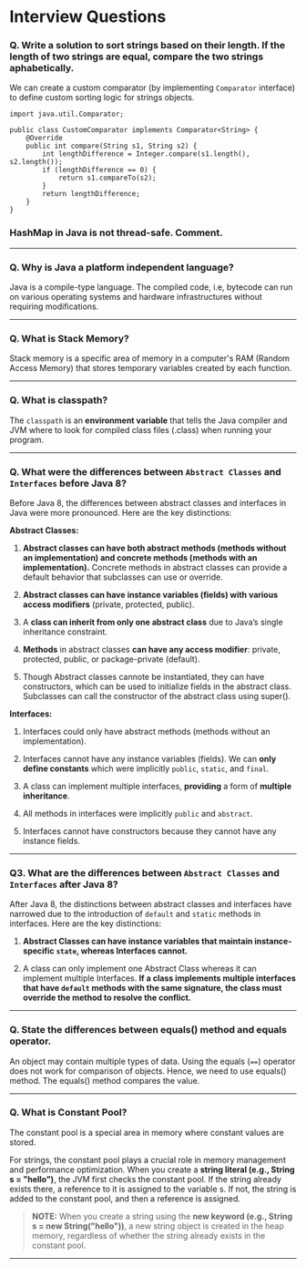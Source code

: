 # Interview Questions

### Q. Write a solution to sort strings based on their length. If the length of two strings are equal, compare the two strings aphabetically.

We can create a custom comparator (by implementing `Comparator` interface) to define custom sorting logic for strings objects.

```
import java.util.Comparator;

public class CustomComparator implements Comparator<String> {
    @Override
    public int compare(String s1, String s2) {
        int lengthDifference = Integer.compare(s1.length(), s2.length());
        if (lengthDifference == 0) {
            return s1.compareTo(s2);
        }
        return lengthDifference;
    }
}
```

### HashMap in Java is not thread-safe. Comment.

---

### Q. Why is Java a platform independent language?

Java is a compile-type language. The compiled code, i.e, bytecode can run on various operating systems and hardware infrastructures without requiring modifications.

---

### Q. What is Stack Memory?

Stack memory is a specific area of memory in a computer's RAM (Random Access Memory) that stores temporary variables created by each function.

---

### Q. What is classpath?

The `classpath` is an **environment variable** that tells the Java compiler and JVM where to look for compiled class files (.class) when running your program.

---

### Q. What were the differences between `Abstract Classes` and `Interfaces` before Java 8?

Before Java 8, the differences between abstract classes and interfaces in Java were more pronounced. Here are the key distinctions:

**Abstract Classes:**

1. **Abstract classes can have both abstract methods (methods without an implementation) and concrete methods (methods with an implementation).** Concrete methods in abstract classes can provide a default behavior that subclasses can use or override.

2. **Abstract classes can have instance variables (fields) with various access modifiers** (private, protected, public).

3. A **class can inherit from only one abstract class** due to Java’s single inheritance constraint.

4. **Methods** in abstract classes **can have any access modifier**: private, protected, public, or package-private (default).

5. Though Abstract classes cannote be instantiated, they can have constructors, which can be used to initialize fields in the abstract class. Subclasses can call the constructor of the abstract class using super().

**Interfaces:**

1. Interfaces could only have abstract methods (methods without an implementation).

2. Interfaces cannot have any instance variables (fields). We can **only define constants** which were implicitly `public`, `static`, and `final`.

3. A class can implement multiple interfaces, **providing** a form of **multiple inheritance**.

4. All methods in interfaces were implicitly `public` and `abstract`.

5. Interfaces cannot have constructors because they cannot have any instance fields.

---

### Q3. What are the differences between `Abstract Classes` and `Interfaces` after Java 8?

After Java 8, the distinctions between abstract classes and interfaces have narrowed due to the introduction of `default` and `static` methods in interfaces. Here are the key distinctions:

1. **Abstract Classes can have instance variables that maintain instance-specific `state`, whereas Interfaces cannot.**

2. A class can only implement one Abstract Class whereas it can implement multiple Interfaces. **If a class implements multiple interfaces that have `default` methods with the same signature, the class must override the method to resolve the conflict.**

---

### Q. State the differences between equals() method and equals operator.

An object may contain multiple types of data. Using the equals (`==`) operator does not work for comparison of objects. Hence, we need to use equals() method. The equals() method compares the value.

---

### Q. What is Constant Pool?

The constant pool is a special area in memory where constant values are stored.

For strings, the constant pool plays a crucial role in memory management and performance optimization. When you create a **string literal (e.g., String s = "hello")**, the JVM first checks the constant pool. If the string already exists there, a reference to it is assigned to the variable s. If not, the string is added to the constant pool, and then a reference is assigned.

> **NOTE:** When you create a string using the **new keyword (e.g., String s = new String("hello"))**, a new string object is created in the heap memory, regardless of whether the string already exists in the constant pool.

---
